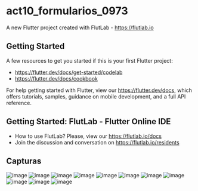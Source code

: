 # act10_formularios_0973

A new Flutter project created with FlutLab - https://flutlab.io

## Getting Started

A few resources to get you started if this is your first Flutter project:

- https://flutter.dev/docs/get-started/codelab
- https://flutter.dev/docs/cookbook

For help getting started with Flutter, view our
https://flutter.dev/docs, which offers tutorials,
samples, guidance on mobile development, and a full API reference.

## Getting Started: FlutLab - Flutter Online IDE

- How to use FlutLab? Please, view our https://flutlab.io/docs
- Join the discussion and conversation on https://flutlab.io/residents

## Capturas
![image](https://github.com/nkmserrano/act10_formularios/assets/143548150/235486fb-0961-4d85-a8e5-62cc78c80afc)
![image](https://github.com/nkmserrano/act10_formularios/assets/143548150/3f1bb427-45cc-403e-b1d9-716576609114)
![image](https://github.com/nkmserrano/act10_formularios/assets/143548150/72dd878c-0dbe-49a9-a105-44638b497d9d)
![image](https://github.com/nkmserrano/act10_formularios/assets/143548150/a6a5b27a-aa10-4ff4-8bc0-f513f3afef51)
![image](https://github.com/nkmserrano/act10_formularios/assets/143548150/5c996c29-73be-4330-907d-c962232ea912)
![image](https://github.com/nkmserrano/act10_formularios/assets/143548150/8e233d6a-0cc8-470e-b660-dccc8145faf7)
![image](https://github.com/nkmserrano/act10_formularios/assets/143548150/8e5709ae-b3c5-4d9d-ae34-d05807bf209a)
![image](https://github.com/nkmserrano/act10_formularios/assets/143548150/726dc7fd-72a5-466d-8b4c-d0bd1d3fc3b4)
![image](https://github.com/nkmserrano/act10_formularios/assets/143548150/0653bcfa-2faa-471c-ac07-756ed84782b3)
![image](https://github.com/nkmserrano/act10_formularios/assets/143548150/68494210-0aeb-4b91-be6a-344b55a643dc)
![image](https://github.com/nkmserrano/act10_formularios/assets/143548150/07e289c5-8148-45da-ba69-9861ed863437)










